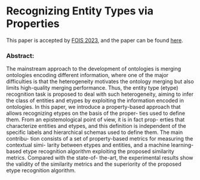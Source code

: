 
# Recognizing Entity Types via Properties

This paper is accepted by [FOIS 2023](https://fois2023.griis.ca/), and the paper can be found [here](https://arxiv.org/abs/2304.07910).


### Abstract:
The mainstream approach to the development of ontologies is merging ontologies encoding different information, where one of the major difficulties is that the heterogeneity motivates the ontology merging but also limits high-quality merging performance. Thus, the entity type (etype) recognition task is proposed to deal with such heterogeneity, aiming to infer the class of entities and etypes by exploiting the information encoded in ontologies. In this paper, we introduce a property-based approach that allows recognizing etypes on the basis of the proper- ties used to define them. From an epistemological point of view, it is in fact prop- erties that characterize entities and etypes, and this definition is independent of the specific labels and hierarchical schemas used to define them. The main contribu- tion consists of a set of property-based metrics for measuring the contextual simi- larity between etypes and entities, and a machine learning-based etype recognition algorithm exploiting the proposed similarity metrics. Compared with the state-of- the-art, the experimental results show the validity of the similarity metrics and the superiority of the proposed etype recognition algorithm.

